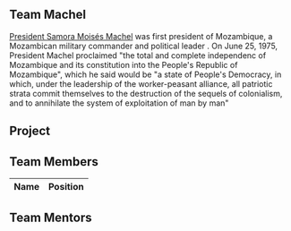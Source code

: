 ## Team Machel
[President Samora Moisés Machel](https://www.wikiwand.com/en/Samora_Machel) was first president of Mozambique, a Mozambican military commander and political leader . On June 25, 1975, President Machel proclaimed "the total and complete independenc of Mozambique and its constitution into the People's Republic of Mozambique", which he said would be "a state of People's Democracy, in which, under the leadership of the worker-peasant alliance, all patriotic strata commit themselves to the destruction of the sequels of colonialism, and to annihilate the system of exploitation of man by man"



## Project 



## Team Members
| Name | Position | 
| ---- | ---- |

 

## Team Mentors

